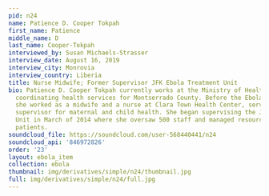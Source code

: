 ```yaml
---
pid: n24
name: Patience D. Cooper Tokpah
first_name: Patience
middle_name: D
last_name: Cooper-Tokpah
interviewed_by: Susan Michaels-Strasser
interview_date: August 16, 2019
interview_city: Monrovia
interview_country: Liberia
title: Nurse Midwife; Former Supervisor JFK Ebola Treatment Unit
bio: Patience D. Cooper Tokpah currently works at the Ministry of Health in Liberia,
  coordinating health services for Montserrado County. Before the Ebola epidemic began,
  she worked as a midwife and a nurse at Clara Town Health Center, serving as the
  supervisor for maternal and child health. She began supervising the JFK Ebola Treatment
  Unit in March of 2014 where she oversaw 500 staff and managed resources to treat
  patients.
soundcloud_file: https://soundcloud.com/user-568440441/n24
soundcloud_api: '846972826'
order: '23'
layout: ebola_item
collection: ebola
thumbnail: img/derivatives/simple/n24/thumbnail.jpg
full: img/derivatives/simple/n24/full.jpg
---
```

